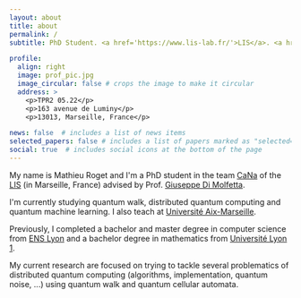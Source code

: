 ```yaml
---
layout: about
title: about
permalink: /
subtitle: PhD Student. <a href='https://www.lis-lab.fr/'>LIS</a>. <a href='https://www.univ-amu.fr/en'>Université Aix-Marseille</a>.

profile:
  align: right
  image: prof_pic.jpg
  image_circular: false # crops the image to make it circular
  address: >
    <p>TPR2 05.22</p>
    <p>163 avenue de Luminy</p>
    <p>13013, Marseille, France</p>

news: false  # includes a list of news items
selected_papers: false # includes a list of papers marked as "selected={true}"
social: true  # includes social icons at the bottom of the page
---
```


My name is Mathieu Roget and I'm a PhD student in the team <a href='https://cana.lis-lab.fr/'>CaNa</a> of the <a href='https://www.lis-lab.fr/'>LIS</a> (in Marseille, France) advised by Prof. <a href='https://www.giuseppe-dimolfetta.com/'>Giuseppe Di Molfetta</a>. 

I'm currently studying quantum walk, distributed quantum computing and quantum machine learning. I also teach at <a href='https://www.univ-amu.fr/en'>Université Aix-Marseille</a>.

Previously, I completed a bachelor and master degree in computer science from <a href='http://www.ens-lyon.fr/en/'>ENS Lyon</a> and a bachelor degree in mathematics from <a href='https://www.univ-lyon1.fr/en'>Université Lyon 1</a>.

My current research are focused on trying to tackle several problematics of distributed quantum computing (algorithms, implementation, quantum noise, ...) using quantum walk and quantum cellular automata.